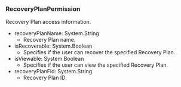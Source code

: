 ### RecoveryPlanPermission
Recovery Plan access information.

- recoveryPlanName: System.String
  - Recovery Plan name.
- isRecoverable: System.Boolean
  - Specifies if the user can recover the specified Recovery Plan.
- isViewable: System.Boolean
  - Specifies if the user can view the specified Recovery Plan.
- recoveryPlanFid: System.String
  - Recovery Plan ID.
